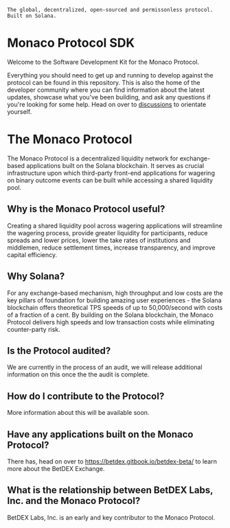 `The global, decentralized, open-sourced and permissonless protocol. Built on Solana.`

# Monaco Protocol SDK

Welcome to the Software Development Kit for the Monaco Protocol. 

Everything you should need to get up and running to develop against the protocol can be found in this repository. This is also the home of the developer community where you can find information about the latest updates, showcase what you've been building, and ask any questions if you're looking for some help. Head on over to [discussions](https://github.com/MonacoProtocol/sdk/discussions) to orientate yourself.

# The Monaco Protocol

The Monaco Protocol is a decentralized liquidity network for exchange-based applications built on the Solana blockchain. It serves as crucial infrastructure upon which third-party front-end applications for wagering on binary outcome events can be built while accessing a shared liquidity pool.

## Why is the Monaco Protocol useful? 

Creating a shared liquidity pool across wagering applications will streamline the wagering process, provide greater liquidity for participants, reduce spreads and lower prices, lower the take rates of institutions and middlemen, reduce settlement times, increase transparency, and improve capital efficiency.

## Why Solana?

For any exchange-based mechanism, high throughput and low costs are the key pillars of foundation for building amazing user experiences - the Solana blockchain offers theoretical TPS speeds of up to 50,000/second with costs of a fraction of a cent. By building on the Solana blockchain, the Monaco Protocol delivers high speeds and low transaction costs while eliminating counter-party risk. 

## Is the Protocol audited?

We are currently in the process of an audit, we will release additional information on this once the the audit is complete. 

## How do I contribute to the Protocol? 

More information about this will be available soon.

## Have any applications built on the Monaco Protocol?

There has, head on over to https://betdex.gitbook.io/betdex-beta/ to learn more about the BetDEX Exchange.

## What is the relationship between BetDEX Labs, Inc. and the Monaco Protocol?

BetDEX Labs, Inc. is an early and key contributor to the Monaco Protocol. 

